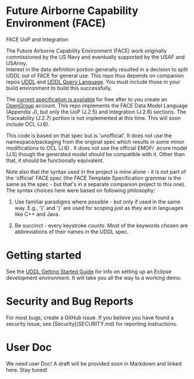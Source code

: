 # Future Airborne Capability Environment (FACE)
FACE UoP and Integration

The Future Airborne Capability Environment (FACE) work originally commissioned by the US Navy and eventually supported by the USAF and USArmy.  
Interest in the data definition portion generally resulted in a decision to split UDDL out of FACE for general use. This repo thus depends on 
companion repos [UDDL](https://github.com/Epistimis/com.epistimis.uddl.parent) and [UDDL Query Language](https://github.com/Epistimis/com.epistimis.uddl.query.parent).
You must include those in your build environment to build this successfully.

The [current specification is available](https://publications.opengroup.org/standards/face/c207) for free after to you create an [OpenGroup](https://www.opengroup.org) account.  This repo implements the FACE Data Model Language (Appendix J), but only the UoP (J.2.5) and Integration (J.2.6)
sections. The Traceability (J.2.7) portion is not implemented at this time. This will soon include OCL (J.6).

This code is based on that spec but is 'unofficial'. It does not use the namespace/packaging from the original spec which results in some minor modifications to OCL (J.6) . It does not use the official EMOF/ .ecore model (J.5) though the generated model should be compatible with it. Other than that, it should be functionally equivalent.

Note also that the syntax used in the project is mine alone - it is not part of the 'official' FACE spec (the FACE Template Specification  grammar is the same as the spec - but that's in a separate companion project to this one). The syntax choices here were based on following philosophy:

1. Use familiar paradigms where possible - but only if used in the same way. E.g., '{' and '}' are used for scoping just as they are in languages like C++
and Java.

2. Be succinct - every keystroke counts. Most of the keywords chosen are abbreviations of their names in the UDDL spec.

# Getting started

See the [UDDL Getting Started Guide](https://github.com/Epistimis/com.epistimis.uddl.parent/blob/0478f25fcb65772d6c26a104481c982113e73c20/GETTING_STARTED.md) for info on setting up an Eclipse development environment. It will take you all the way to a working demo.

# Security and Bug Reports
For most bugs, create a GitHub issue. If you believe you have found a security issue, see [Security[(SECURITY.md) for reporting instructions.

# User Doc
We need user Doc! A draft will be provided soon in Markdown and linked here. Stay tuned!
